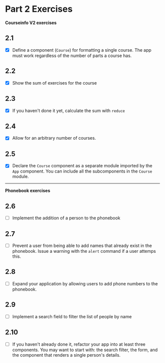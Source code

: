 # Part 2 Exercises

**Courseinfo V2 exercises**
## 2.1
- [x] Define a component (`Course`) for formatting a single course. The app must work regardless of the number of parts a course has.

## 2.2
- [x] Show the sum of exercises for the course

## 2.3
- [x] If you haven't done it yet, calculate the sum with `reduce`

## 2.4
- [x] Allow for an arbitrary number of courses.

## 2.5
- [x] Declare the `Course` component as a separate module imported by the `App` component. You can include all the subcomponents in the `Course` module.

---
**Phonebook exercises**

## 2.6
- [ ] Implement the addition of a person to the phonebook

## 2.7
- [ ] Prevent a user from being able to add names that already exist in the phonebook. Issue a warning with the `alert` command if a user attemps this.

## 2.8
- [ ] Expand your application by allowing users  to add phone numbers to the phonebook.

## 2.9
- [ ] Implement a search field to filter the list of people by name

## 2.10
- [ ] If you haven't already done it, refactor your app into at least three components. You may want to start  with: the search filter, the form, and the component that renders a single person's details.